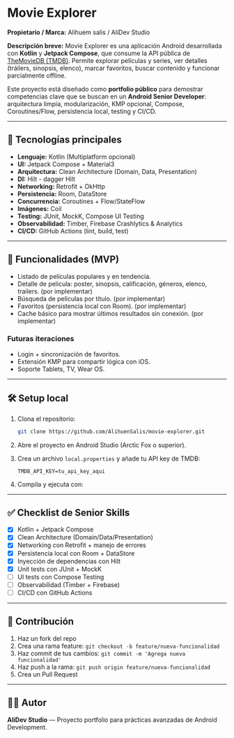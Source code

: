 # Movie Explorer

**Propietario / Marca:** Alihuem salis / AliDev Studio

**Descripción breve:**
Movie Explorer es una aplicación Android desarrollada con **Kotlin** y **Jetpack Compose**, que consume la API pública de [TheMovieDB (TMDB)](https://www.themoviedb.org/documentation/api). Permite explorar películas y series, ver detalles (tráilers, sinopsis, elenco), marcar favoritos, buscar contenido y funcionar parcialmente offline.

Este proyecto está diseñado como **portfolio público** para demostrar competencias clave que se buscan en un **Android Senior Developer**: arquitectura limpia, modularización, KMP opcional, Compose, Coroutines/Flow, persistencia local, testing y CI/CD.

---

## 🚀 Tecnologías principales

* **Lenguaje:** Kotlin (Multiplatform opcional)
* **UI:** Jetpack Compose + Material3
* **Arquitectura:** Clean Architecture (Domain, Data, Presentation)
* **DI:** Hilt - dagger Hilt
* **Networking:** Retrofit + OkHttp
* **Persistencia:** Room, DataStore
* **Concurrencia:** Coroutines + Flow/StateFlow
* **Imágenes:** Coil
* **Testing:** JUnit, MockK, Compose UI Testing
* **Observabilidad:** Timber, Firebase Crashlytics & Analytics
* **CI/CD:** GitHub Actions (lint, build, test)

---

## 📱 Funcionalidades (MVP)

* Listado de películas populares y en tendencia.
* Detalle de película: poster, sinopsis, calificación, géneros, elenco, trailers. (por implementar)
* Búsqueda de películas por título. (por implementar)
* Favoritos (persistencia local con Room). (por implementar)
* Cache básico para mostrar últimos resultados sin conexión. (por implementar)

### Futuras iteraciones

* Login + sincronización de favoritos.
* Extensión KMP para compartir lógica con iOS.
* Soporte Tablets, TV, Wear OS.

---

## 🛠️ Setup local

1. Clona el repositorio:

   ```bash
   git clone https://github.com/AlihuenSalis/movie-explorer.git
   ```
2. Abre el proyecto en Android Studio (Arctic Fox o superior).
3. Crea un archivo `local.properties` y añade tu API key de TMDB:

   ```properties
   TMDB_API_KEY=tu_api_key_aqui
   ```
4. Compila y ejecuta con:

---

## ✅ Checklist de Senior Skills

* [x] Kotlin + Jetpack Compose
* [x] Clean Architecture (Domain/Data/Presentation)
* [x] Networking con Retrofit + manejo de errores
* [x] Persistencia local con Room + DataStore
* [x] Inyección de dependencias con Hilt
* [x] Unit tests con JUnit + MockK
* [ ] UI tests con Compose Testing
* [ ] Observabilidad (Timber + Firebase)
* [ ] CI/CD con GitHub Actions

---

## 🤝 Contribución

1. Haz un fork del repo
2. Crea una rama feature: `git checkout -b feature/nueva-funcionalidad`
3. Haz commit de tus cambios: `git commit -m 'Agrega nueva funcionalidad'`
4. Haz push a la rama: `git push origin feature/nueva-funcionalidad`
5. Crea un Pull Request

---

## 👨‍💻 Autor

**AliDev Studio** — Proyecto portfolio para prácticas avanzadas de Android Development.

